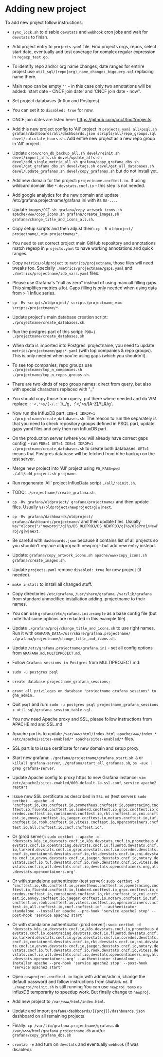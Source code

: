 # Adding new project
  
To add new project follow instructions:
- `sync_lock.sh` to disable `devstats` and `webhook` cron jobs and wait for `devstats` to finish.
- Add project entry to `projects.yaml` file. Find projects orgs, repos, select start date, eventually add test coverage for complex regular expression in `regexp_test.go`.
- To identify repo and/or org name changes, date ranges for entrire projest use `util_sql/(repo|org)_name_changes_bigquery.sql` replacing name there.
- Main repo can be empty `''` - in this case only two annotations will be added: 'start date - CNCF join date' and 'CNCF join date - now".
- Set project databases (Influx and Postgres).
- You can set it to `disabled: true` for now.
- CNCF join dates are listed here: https://github.com/cncf/toc#projects.
- Add this new project config to 'All' project in `projects.yaml all/psql.sh grafana/dashboards/all/dashboards.json scripts/all/repo_groups.sql devel/calculate_hours.sh`. Add entire new project as a new repo group in 'All' project.
- Update `cron/cron_db_backup_all.sh devel/reinit.sh devel/import_affs.sh devel/update_affs.sh devel/add_single_metric_all.sh grafana/copy_grafana_dbs.sh devel/get_grafana_dbs.sh devel/tags.sh devel/get_all_databases.sh devel/update_grafanas.sh devel/copy_grafanas.sh` but do not install yet.
- Add new domain for the project: `projectname.cncftest.io`. If using wildcard domain like `*.devstats.cncf.io` - this step is not needed.
- Add google analytics for the new domain and update /etc/grafana.projectname/grafana.ini with its `UA-...`.
- Update `images/OCI.sh grafana/copy_artwork_icons.sh apache/www/copy_icons.sh grafana/create_images.sh grafana/change_title_and_icons_all.sh`.
- Copy setup scripts and then adjust them: `cp -R oldproject/ projectname/`, `vim projectname/*`.
- You need to set correct project main GitHub repository and annotations match regexp in `projects.yaml` to have working annotations and quick ranges.
- Copy `metrics/oldproject` to `metrics/projectname`, those files will need tweaks too. Specially `./metrics/projectname/gaps.yaml` and `./metrics/projectname/idb_vars.yaml` files.
- Please use Grafana's "null as zero" instead of using manuall filling gaps. This simplifies metrics a lot. Gaps filling is only needed when using data from > 1 Influx series.
- `cp -Rv scripts/oldproject/ scripts/projectname`, `vim scripts/projectname/*`.
- Update project's main database creation script: `./projectname/create_databases.sh`.
- Run the postgres part of this script: `PDB=1 ./projectname/create_databases.sh`
- When data is imported into Postgres: projectname, you need to update `metrics/projectname/gaps*.yaml` (with top companies & repo groups). This is only needed when you're using gaps (which you shouldn't).
- To see top companies, repo groups use `./projectname/top_n_companies.sh ./projectname/top_n_repos_groups.sh`.
- There are two kinds of repo group names: direct from query, but also with special characters replaced with "_"
- You should copy those from query, put there where needed and do VIM replace: `:'<,'>s/[-/.: `]/_/g`, `:'<,'>s/[A-Z]/\L&/g`.
- Now run the InfluxDB part: `IDB=1 IDROP=1 ./projectname/create_databases.sh`. The reason to run the separately is that you need to check repository groups defined in PSQL part, update gaps yaml files and only then run InfluxDB part.
- On the production server (where you will already have correct gaps config) - run `PDB=1 GET=1 IDB=1 IDROP=1 ./projectname/create_databases.sh` to create both databases, `GET=1` means that Postgres database will be fetched from bthe backup on the test server.

- Merge new project into 'All' project using `PG_PASS=pwd ./all/add_project.sh projname`.
- Run regenerate 'All' project InfluxData script `./all/reinit.sh`.
- TODO: `./projectname/create_grafana.sh`.
- `cp -Rv grafana/oldproject/ grafana/projectname/` and then update files. Usually `%s/oldproject/newproject/g|w|next`.
- `cp -Rv grafana/dashboards/oldproject/ grafana/dashboards/projectname/` and then update files. Usually `%s/"oldproj"/"newproj"/g|%s/DS_OLDPROJ/DS_NEWPROJ/g|%s/OldProj/NewProj/g|w|next`.
- Be careful with `dashboards.json` because it contains list of all projects so you shouldn't replace oldproj with newproj - but add new entry instead.
- Update: `grafana/copy_artwork_icons.sh apache/www/copy_icons.sh grafana/create_images.sh`.
- Update `projects.yaml` remove `disabled: true` for new project (if needed).
- `make install` to install all changed stuff.
- Copy directories `/etc/grafana`, `/usr/share/grafana`, `/var/lib/grafana` from standard unmodified installation adding .projectname to their names.
- You can use `grafana/etc/grafana.ini.example` as a base config file (but note that some options are redacted in this example file).
- Update `./grafana/proj/change_title_and_icons.sh` to use right names. Run it with `GRAFANA_DATA=/usr/share/grafana.projectname/ ./grafana/projectname/change_title_and_icons.sh`.
- Update `/etc/grafana.projectname/grafana.ini` - set all config options from `GRAFANA.md`, `MULTIPROJECT.md`.
- Follow `Grafana sessions in Postgres` from MULTIPROJECT.md:
- `sudo -u postgres psql`
- `create database projectname_grafana_sessions;`
- `grant all privileges on database "projectname_grafana_sessions" to gha_admin;`
- Quit `psql` and run: `sudo -u postgres psql projectname_grafana_sessions < util_sql/grafana_session_table.sql`.
- You now need Apache proxy and SSL, please follow instructions from APACHE.md and SSL.md
- Apache part is to update `/var/www/html/index.html apache/www/index_* /etc/apache2/sites-enabled/* apache/sites-enabled/*` files.
- SSL part is to issue certificate for new domain and setup proxy.
- Start new grafana: `./grafana/projectname/grafana_start.sh &` or `killall grafana-server`, `./grafana/start_all_grafanas.sh`, `ps -aux | grep grafana-server`.
- Update Apache config to proxy https to new Grafana instance: `vim /etc/apache2/sites-enabled/000-default-le-ssl.conf`, `service apache2 restart`
- Issue new SSL certificate as described in `SSL.md` (test server): `sudo certbot --apache -d 'cncftest.io,k8s.cncftest.io,prometheus.cncftest.io,opentracing.cncftest.io,fluentd.cncftest.io,linkerd.cncftest.io,grpc.cncftest.io,coredns.cncftest.io,containerd.cncftest.io,rkt.cncftest.io,cni.cncftest.io,envoy.cncftest.io,jaeger.cncftest.io,notary.cncftest.io,tuf.cncftest.io,rook.cncftest.io,vitess.cncftest.io,opencontainers.cncftest.io,all.cncftest.io,cncf.cncftest.io'`.
- Or (prod server): `sudo certbot --apache -d 'devstats.k8s.io,devstats.cncf.io,k8s.devstats.cncf.io,prometheus.devstats.cncf.io,opentracing.devstats.cncf.io,fluentd.devstats.cncf.io,linkerd.devstats.cncf.io,grpc.devstats.cncf.io,coredns.devstats.cncf.io,containerd.devstats.cncf.io,rkt.devstats.cncf.io,cni.devstats.cncf.io,envoy.devstats.cncf.io,jaeger.devstats.cncf.io,notary.devstats.cncf.io,tuf.devstats.cncf.io,rook.devstats.cncf.io,vitess.devstats.cncf.io,all.devstats.cncf.io,devstats.opencontainers.org,all.devstats.opencontainers.org'`.
- Or with standalone authenticator (test server): `sudo certbot -d 'cncftest.io,k8s.cncftest.io,prometheus.cncftest.io,opentracing.cncftest.io,fluentd.cncftest.io,linkerd.cncftest.io,grpc.cncftest.io,coredns.cncftest.io,containerd.cncftest.io,rkt.cncftest.io,cni.cncftest.io,envoy.cncftest.io,jaeger.cncftest.io,notary.cncftest.io,tuf.cncftest.io,rook.cncftest.io,vitess.cncftest.io,opencontainers.cncftest.io,all.cncftest.io,cncf.cncftest.io' --authenticator standalone --installer apache --pre-hook 'service apache2 stop' --post-hook 'service apache2 start'`
- Or with standalone authenticator (prod server): `sudo certbot -d 'devstats.k8s.io,devstats.cncf.io,k8s.devstats.cncf.io,prometheus.devstats.cncf.io,opentracing.devstats.cncf.io,fluentd.devstats.cncf.io,linkerd.devstats.cncf.io,grpc.devstats.cncf.io,coredns.devstats.cncf.io,containerd.devstats.cncf.io,rkt.devstats.cncf.io,cni.devstats.cncf.io,envoy.devstats.cncf.io,jaeger.devstats.cncf.io,notary.devstats.cncf.io,tuf.devstats.cncf.io,rook.devstats.cncf.io,vitess.devstats.cncf.io,all.devstats.cncf.io,devstats.opencontainers.org,all.devstats.opencontainers.org' --authenticator standalone --installer apache --pre-hook 'service apache2 stop' --post-hook 'service apache2 start'`
- Open `newproject.cncftest.io` login with admin/admin, change the default password and follow instructions from `GRAFANA.md`. If `./newproj/reinit.sh` is still running You can use `newproj_temp` as InfluxDB temporarity to speedup work. But finally change to `newproj`.
- Add new project to `/var/www/html/index.html`.
- Update and import `grafana/dashboards/{{proj}}/dashboards.json` dashboard on all remaining projects.
- Finally: `cp /var/lib/grafana.projectname/grafana.db /var/www/html/grafana.projectname.db` and/or `grafana/copy_grafana_dbs.sh`
- `crontab -e` and turn on `devstats` and eventually `webhook` (if was disabled).
